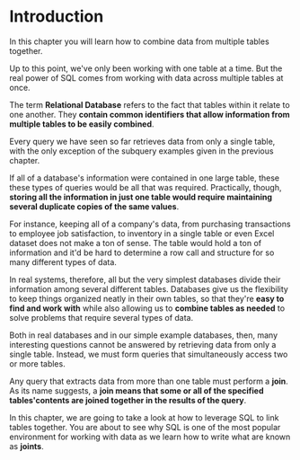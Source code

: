 # Introduction

In this chapter you will learn how to combine data from multiple tables together.

Up to this point, we've only been working with one table at a time. But the real power of SQL comes from working with data across multiple tables at once.

The term **Relational Database** refers to the fact that tables within it relate to one another. They **contain common identifiers that allow information from multiple tables to be easily combined**.

Every query we have seen so far retrieves data from only a single table, with the only exception of the subquery examples given in the previous chapter.

If all of a database's information were contained in one large table, these these types of queries would be all that was required. Practically, though, **storing all the information in just one table would require maintaining several duplicate copies of the same values**.

For instance, keeping all of a company's data, from purchasing transactions to employee job satisfaction, to inventory in a single table or even Excel dataset does not make a ton of sense. The table would hold a ton of information and it'd be hard to determine a row call and structure for so many different types of data.

In real systems, therefore, all but the very simplest databases divide their information among several different tables. Databases give us the flexibility to keep things organized neatly in their own tables, so that they're **easy to find and work with** while also allowing us to **combine tables as needed** to solve problems that require several types of data.

Both in real databases and in our simple example databases, then, many interesting questions cannot be answered by retrieving data from only a single table. Instead, we must form queries that simultaneously access two or more tables.

Any query that extracts data from more than one table must perform a **join**. As its name suggests, a **join means that some or all of the specified tables'contents are joined together in the results of the query**.


In this chapter, we are going to take a look at how to leverage SQL to link tables together. You are about to see why SQL is one of the most popular environment for working with data as we learn how to write what are known as **joints**.
